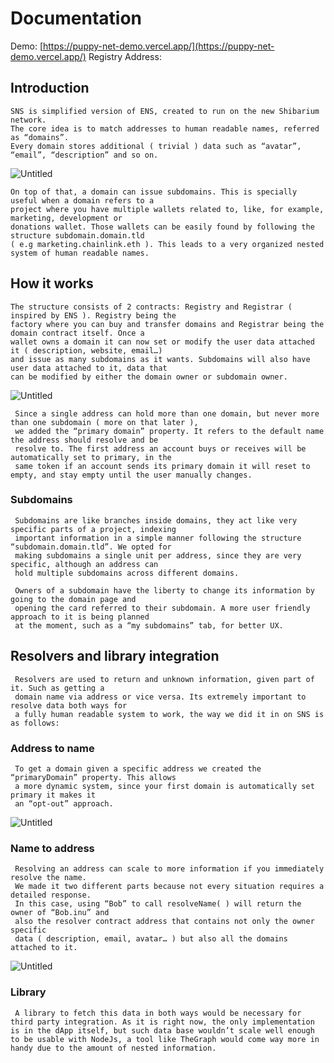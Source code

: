 # Documentation

Demo: [https://puppy-net-demo.vercel.app/](https://puppy-net-demo.vercel.app/)
Registry Address: 

## Introduction

    SNS is simplified version of ENS, created to run on the new Shibarium network. 
    The core idea is to match addresses to human readable names, referred as “domains”.
    Every domain stores additional ( trivial ) data such as “avatar”, “email”, “description” and so on. 

![Untitled](Documentation%201dcced73c7404592bcbf6502bf6b52a8/Untitled.png)

    On top of that, a domain can issue subdomains. This is specially useful when a domain refers to a
    project where you have multiple wallets related to, like, for example, marketing, development or 
    donations wallet. Those wallets can be easily found by following the structure subdomain.domain.tld
    ( e.g marketing.chainlink.eth ). This leads to a very organized nested system of human readable names.

## How it works

    The structure consists of 2 contracts: Registry and Registrar ( inspired by ENS ). Registry being the
    factory where you can buy and transfer domains and Registrar being the domain contract itself. Once a
    wallet owns a domain it can now set or modify the user data attached it ( description, website, email…)
    and issue as many subdomains as it wants. Subdomains will also have user data attached to it, data that
    can be modified by either the domain owner or subdomain owner.

![Untitled](Documentation%201dcced73c7404592bcbf6502bf6b52a8/Untitled%201.png)

     Since a single address can hold more than one domain, but never more than one subdomain ( more on that later ),
     we added the “primary domain” property. It refers to the default name the address should resolve and be
     resolve to. The first address an account buys or receives will be automatically set to primary, in the
     same token if an account sends its primary domain it will reset to empty, and stay empty until the user manually changes.

### Subdomains

     Subdomains are like branches inside domains, they act like very specific parts of a project, indexing
     important information in a simple manner following the structure “subdomain.domain.tld”. We opted for
     making subdomains a single unit per address, since they are very specific, although an address can
     hold multiple subdomains across different domains.

     Owners of a subdomain have the liberty to change its information by going to the domain page and 
     opening the card referred to their subdomain. A more user friendly approach to it is being planned
     at the moment, such as a “my subdomains” tab, for better UX.

## Resolvers and library integration

     Resolvers are used to return and unknown information, given part of it. Such as getting a
     domain name via address or vice versa. Its extremely important to resolve data both ways for
     a fully human readable system to work, the way we did it in on SNS is as follows:

### Address to name

     To get a domain given a specific address we created the “primaryDomain” property. This allows 
     a more dynamic system, since your first domain is automatically set primary it makes it
     an “opt-out” approach.

![Untitled](Documentation%201dcced73c7404592bcbf6502bf6b52a8/Untitled%203.png)

### Name to address

     Resolving an address can scale to more information if you immediately resolve the name.
     We made it two different parts because not every situation requires a detailed response.
     In this case, using “Bob” to call resolveName( ) will return the owner of “Bob.inu” and
     also the resolver contract address that contains not only the owner specific
     data ( description, email, avatar… ) but also all the domains attached to it.

![Untitled](Documentation%201dcced73c7404592bcbf6502bf6b52a8/Untitled%204.png)

### Library

     A library to fetch this data in both ways would be necessary for third party integration. As it is right now, the only implementation is in the dApp itself, but such data base wouldn’t scale well enough to be usable with NodeJs, a tool like TheGraph would come way more in handy due to the amount of nested information.
